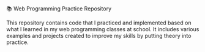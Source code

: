 📚 Web Programming Practice Repository

This repository contains code that I practiced and implemented based on what I learned in my web programming classes at school.
It includes various examples and projects created to improve my skills by putting theory into practice.
